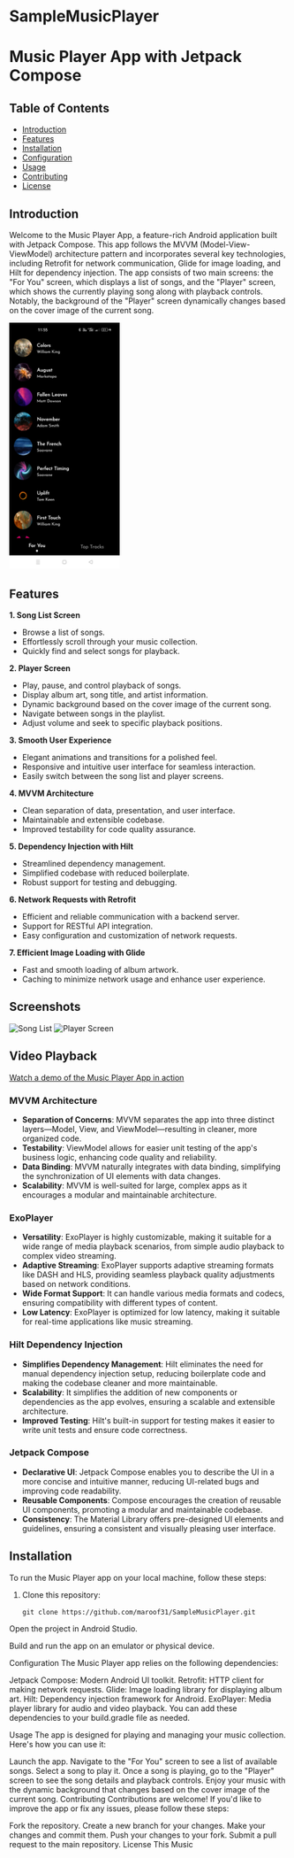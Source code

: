 # SampleMusicPlayer
# Music Player App with Jetpack Compose

## Table of Contents

- [Introduction](#introduction)
- [Features](#features)
- [Installation](#installation)
- [Configuration](#configuration)
- [Usage](#usage)
- [Contributing](#contributing)
- [License](#license)

## Introduction

Welcome to the Music Player App, a feature-rich Android application built with Jetpack Compose. This app follows the MVVM (Model-View-ViewModel) architecture pattern and incorporates several key technologies, including Retrofit for network communication, Glide for image loading, and Hilt for dependency injection. The app consists of two main screens: the "For You" screen, which displays a list of songs, and the "Player" screen, which shows the currently playing song along with playback controls. Notably, the background of the "Player" screen dynamically changes based on the cover image of the current song.


 <img src="https://github.com/maroof31/SampleMusicPlayer/blob/master/screenshots/Screenshot_2023-09-07-11-55-42-54_6be19058ca385e9ac801d80dd9b806d5.jpg" alt="Splash Screen" width="200">




## Features

**1. Song List Screen**
   - Browse a list of songs.
   - Effortlessly scroll through your music collection.
   - Quickly find and select songs for playback.

**2. Player Screen**
   - Play, pause, and control playback of songs.
   - Display album art, song title, and artist information.
   - Dynamic background based on the cover image of the current song.
   - Navigate between songs in the playlist.
   - Adjust volume and seek to specific playback positions.

**3. Smooth User Experience**
   - Elegant animations and transitions for a polished feel.
   - Responsive and intuitive user interface for seamless interaction.
   - Easily switch between the song list and player screens.

**4. MVVM Architecture**
   - Clean separation of data, presentation, and user interface.
   - Maintainable and extensible codebase.
   - Improved testability for code quality assurance.

**5. Dependency Injection with Hilt**
   - Streamlined dependency management.
   - Simplified codebase with reduced boilerplate.
   - Robust support for testing and debugging.

**6. Network Requests with Retrofit**
   - Efficient and reliable communication with a backend server.
   - Support for RESTful API integration.
   - Easy configuration and customization of network requests.

**7. Efficient Image Loading with Glide**
   - Fast and smooth loading of album artwork.
   - Caching to minimize network usage and enhance user experience.

## Screenshots

![Song List](screenshots/song_list.png)
![Player Screen](screenshots/player_screen.png)

## Video Playback

[Watch a demo of the Music Player App in action](app_demo.mp4)

###  MVVM Architecture
- **Separation of Concerns**: MVVM separates the app into three distinct layers—Model, View, and ViewModel—resulting in cleaner, more organized code.
- **Testability**: ViewModel allows for easier unit testing of the app's business logic, enhancing code quality and reliability.
- **Data Binding**: MVVM naturally integrates with data binding, simplifying the synchronization of UI elements with data changes.
- **Scalability**: MVVM is well-suited for large, complex apps as it encourages a modular and maintainable architecture.


###  ExoPlayer
- **Versatility**: ExoPlayer is highly customizable, making it suitable for a wide range of media playback scenarios, from simple audio playback to complex video streaming.
- **Adaptive Streaming**: ExoPlayer supports adaptive streaming formats like DASH and HLS, providing seamless playback quality adjustments based on network conditions.
- **Wide Format Support**: It can handle various media formats and codecs, ensuring compatibility with different types of content.
- **Low Latency**: ExoPlayer is optimized for low latency, making it suitable for real-time applications like music streaming.

###  Hilt Dependency Injection
- **Simplifies Dependency Management**: Hilt eliminates the need for manual dependency injection setup, reducing boilerplate code and making the codebase cleaner and more maintainable.
- **Scalability**: It simplifies the addition of new components or dependencies as the app evolves, ensuring a scalable and extensible architecture.
- **Improved Testing**: Hilt's built-in support for testing makes it easier to write unit tests and ensure code correctness.

### Jetpack Compose
- **Declarative UI**: Jetpack Compose enables you to describe the UI in a more concise and intuitive manner, reducing UI-related bugs and improving code readability.
- **Reusable Components**: Compose encourages the creation of reusable UI components, promoting a modular and maintainable codebase.
- **Consistency**: The Material Library offers pre-designed UI elements and guidelines, ensuring a consistent and visually pleasing user interface.

## Installation

To run the Music Player app on your local machine, follow these steps:

1. Clone this repository:

   ```shell
   git clone https://github.com/maroof31/SampleMusicPlayer.git
Open the project in Android Studio.

Build and run the app on an emulator or physical device.

Configuration
The Music Player app relies on the following dependencies:

Jetpack Compose: Modern Android UI toolkit.
Retrofit: HTTP client for making network requests.
Glide: Image loading library for displaying album art.
Hilt: Dependency injection framework for Android.
ExoPlayer: Media player library for audio and video playback.
You can add these dependencies to your build.gradle file as needed.

Usage
The app is designed for playing and managing your music collection. Here's how you can use it:

Launch the app.
Navigate to the "For You" screen to see a list of available songs.
Select a song to play it.
Once a song is playing, go to the "Player" screen to see the song details and playback controls.
Enjoy your music with the dynamic background that changes based on the cover image of the current song.
Contributing
Contributions are welcome! If you'd like to improve the app or fix any issues, please follow these steps:

Fork the repository.
Create a new branch for your changes.
Make your changes and commit them.
Push your changes to your fork.
Submit a pull request to the main repository.
License
This Music
